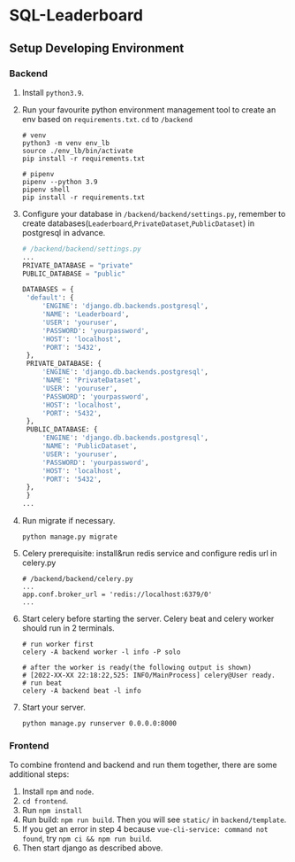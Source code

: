 # SQL-Leaderboard

## Setup Developing Environment

### Backend
1. Install `python3.9`.

2. Run your favourite python environment management tool to create an env based on `requirements.txt`. `cd` to `/backend`
   ```
   # venv
   python3 -m venv env_lb
   source ./env_lb/bin/activate
   pip install -r requirements.txt
   
   # pipenv
   pipenv --python 3.9
   pipenv shell
   pip install -r requirements.txt
   ```
   
3. Configure your database in `/backend/backend/settings.py`, remember to create databases(`Leaderboard`,`PrivateDataset`,`PublicDataset`) in postgresql in advance.
   ```python
   # /backend/backend/settings.py
   ...
   PRIVATE_DATABASE = "private"
   PUBLIC_DATABASE = "public"
   
   DATABASES = {
    'default': {
        'ENGINE': 'django.db.backends.postgresql',
        'NAME': 'Leaderboard',
        'USER': 'youruser',
        'PASSWORD': 'yourpassword',
        'HOST': 'localhost',
        'PORT': '5432',
    },
    PRIVATE_DATABASE: {
        'ENGINE': 'django.db.backends.postgresql',
        'NAME': 'PrivateDataset',
        'USER': 'youruser',
        'PASSWORD': 'yourpassword',
        'HOST': 'localhost',
        'PORT': '5432',
    },
    PUBLIC_DATABASE: {
        'ENGINE': 'django.db.backends.postgresql',
        'NAME': 'PublicDataset',
        'USER': 'youruser',
        'PASSWORD': 'yourpassword',
        'HOST': 'localhost',
        'PORT': '5432',
    },
    }
   ...
   ```
   
4. Run migrate if necessary.

   ```shell
   python manage.py migrate
   ```

5. Celery prerequisite: install&run redis service and configure redis url in celery.py
   ```
   # /backend/backend/celery.py
   ...
   app.conf.broker_url = 'redis://localhost:6379/0'
   ...
   ```

6. Start celery before starting the server. Celery beat and celery worker should run in 2 terminals.

   ```
   # run worker first
   celery -A backend worker -l info -P solo
   
   # after the worker is ready(the following output is shown)
   # [2022-XX-XX 22:18:22,525: INFO/MainProcess] celery@User ready.
   # run beat
   celery -A backend beat -l info
   ```

7. Start your server.

   ```shell
   python manage.py runserver 0.0.0.0:8000
   ```
   
### Frontend

To combine frontend and backend and run them together, there are some additional steps:

1. Install `npm` and `node`.
2. `cd frontend`.
3. Run `npm install`
4. Run build: `npm run build`. Then you will see `static/` in `backend/template`.
5. If you get an error in step 4 because `vue-cli-service: command not found`, try `npm ci && npm run build`.
6. Then start django as described above.
